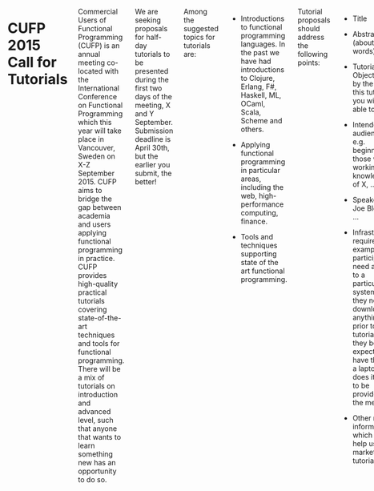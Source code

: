 <div class="row" media:type="text/omd">
<div class="small-12 columns" media:type="text/omd">

# CUFP 2015 Call for Tutorials

Commercial Users of Functional Programming (CUFP) is an annual meeting
co-located with the International Conference on Functional Programming
which this year will take place in Vancouver, Sweden on X-Z September 2015.
CUFP aims to bridge the gap between academia and users applying
functional programming in practice. CUFP provides high-quality
practical tutorials covering state-of-the-art techniques and tools for
functional programming. There will be a mix of tutorials on
introduction and advanced level, such that anyone that wants to learn
something new has an opportunity to do so.

We are seeking proposals for half-day tutorials to be presented during
the first two days of the meeting, X and Y September. Submission
deadline is April 30th, but the earlier you submit, the better!

Among the suggested topics for tutorials are:

* Introductions to functional programming languages. In the past we
  have had introductions to Clojure, Erlang, F#, Haskell, ML, OCaml,
  Scala, Scheme and others.

* Applying functional programming in particular areas, including the
  web, high-performance computing, finance.

* Tools and techniques supporting state of the art functional
  programming.

Tutorial proposals should address the following points:

* Title

* Abstract (about 100 words)

* Tutorial Objectives: by the end of this tutorial you will be able to …

* Intended audience: e.g. beginners, those with a working knowledge of X, …

* Speaker Bio: Joe Bloggs is ...

* Infrastructure required: For example, will participants need access
  to a particular system? Do they need to download anything prior to
  the tutorial? Can they be expected to have this on a laptop, or does
  it need to be provided by the meeting?

* Other minor information which will help us market your tutorial.

and should be submitted using the following [talk submission
form](https://docs.google.com/forms/d/1RhkCJmJbmj0-dy0vxyrJy0wKnLTV0EBRMWjUiSIEh_0/viewform).

If you have any questions, email Thomas Arts: thomas dot arts at
quviq dot com or Román González: romanandreg at gmail dot com

The 2015 conference is in Vancouver, Canada from September
Xth-Zth. Once again, it is co-located with [ICFP
2015](http://icfpconference.org/icfp2015/).

CUFP tweets [@cufpconference](https://twitter.com/cufpconference).


</div>
</div>
